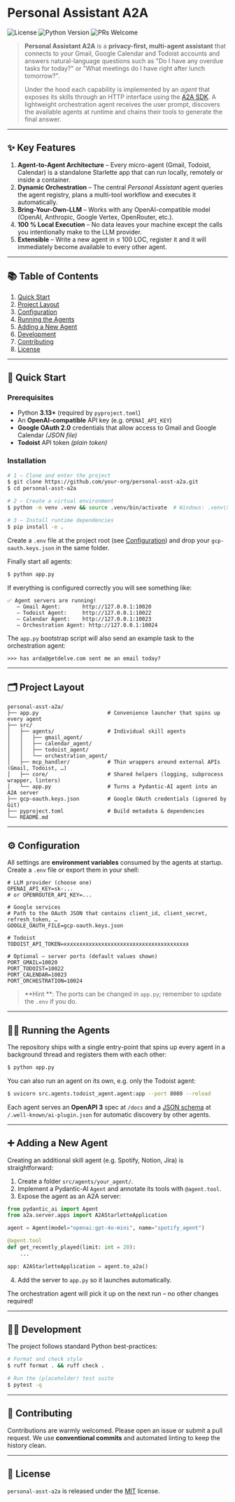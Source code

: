 # Personal Assistant A2A

![License](https://img.shields.io/badge/license-MIT-blue.svg)
![Python Version](https://img.shields.io/badge/python-3.13%2B-blue)
![PRs Welcome](https://img.shields.io/badge/PRs-welcome-brightgreen.svg)

> **Personal Assistant A2A** is a **privacy-first, multi-agent assistant** that connects to your Gmail, Google Calendar and Todoist accounts and answers natural-language questions such as "Do I have any overdue tasks for today?" or "What meetings do I have right after lunch tomorrow?".
>
> Under the hood each capability is implemented by an *agent* that exposes its skills through an HTTP interface using the [A2A SDK](https://github.com/pydantic/agent2agent). A lightweight orchestration agent receives the user prompt, discovers the available agents at runtime and chains their tools to generate the final answer.

---

## ✨ Key Features

1. **Agent-to-Agent Architecture** – Every micro-agent (Gmail, Todoist, Calendar) is a standalone Starlette app that can run locally, remotely or inside a container.
2. **Dynamic Orchestration** – The central *Personal Assistant* agent queries the agent registry, plans a multi-tool workflow and executes it automatically.
3. **Bring-Your-Own-LLM** – Works with any OpenAI-compatible model (OpenAI, Anthropic, Google Vertex, OpenRouter, etc.).
4. **100 % Local Execution** – No data leaves your machine except the calls you intentionally make to the LLM provider.
5. **Extensible** – Write a new agent in ≤ 100 LOC, register it and it will immediately become available to every other agent.

---

## 📚 Table of Contents

1. [Quick Start](#quick-start)
2. [Project Layout](#project-layout)
3. [Configuration](#configuration)
4. [Running the Agents](#running-the-agents)
5. [Adding a New Agent](#adding-a-new-agent)
6. [Development](#development)
7. [Contributing](#contributing)
8. [License](#license)

---

## 🚀 Quick Start

### Prerequisites

* Python **3.13+** (required by `pyproject.toml`)
* An **OpenAI-compatible** API key (e.g. `OPENAI_API_KEY`)
* **Google OAuth 2.0** credentials that allow access to Gmail and Google Calendar *(JSON file)*
* **Todoist** API token *(plain token)*

### Installation

```bash
# 1 – Clone and enter the project
$ git clone https://github.com/your-org/personal-asst-a2a.git
$ cd personal-asst-a2a

# 2 – Create a virtual environment
$ python -m venv .venv && source .venv/bin/activate  # Windows: .venv\Scripts\activate

# 3 – Install runtime dependencies
$ pip install -e .
```

Create a `.env` file at the project root (see [Configuration](#configuration)) and drop your `gcp-oauth.keys.json` in the same folder.

Finally start all agents:

```bash
$ python app.py
```

If everything is configured correctly you will see something like:

```
✅ Agent servers are running!
   – Gmail Agent:       http://127.0.0.1:10020
   – Todoist Agent:     http://127.0.0.1:10022
   – Calendar Agent:    http://127.0.0.1:10023
   – Orchestration Agent: http://127.0.0.1:10024
```

The `app.py` bootstrap script will also send an example task to the orchestration agent:

```
>>> has arda@getdelve.com sent me an email today?
```

---

## 🗂️ Project Layout

```text
personal-asst-a2a/
├── app.py                      # Convenience launcher that spins up every agent
├── src/
│   ├── agents/                 # Individual skill agents
│   │   ├── gmail_agent/
│   │   ├── calendar_agent/
│   │   ├── todoist_agent/
│   │   └── orchestration_agent/
│   ├── mcp_handler/            # Thin wrappers around external APIs (Gmail, Todoist, …)
│   ├── core/                   # Shared helpers (logging, subprocess wrapper, linters)
│   └── app.py                  # Turns a Pydantic-AI agent into an A2A server
├── gcp-oauth.keys.json         # Google OAuth credentials (ignored by Git)
├── pyproject.toml              # Build metadata & dependencies
└── README.md
```

---

## ⚙️ Configuration

All settings are **environment variables** consumed by the agents at startup. Create a `.env` file or export them in your shell:

```dotenv
# LLM provider (choose one)
OPENAI_API_KEY=sk-...
# or OPENROUTER_API_KEY=...

# Google services
# Path to the OAuth JSON that contains client_id, client_secret, refresh_token, …
GOOGLE_OAUTH_FILE=gcp-oauth.keys.json

# Todoist
TODOIST_API_TOKEN=xxxxxxxxxxxxxxxxxxxxxxxxxxxxxxxxxxxxxxxx

# Optional – server ports (default values shown)
PORT_GMAIL=10020
PORT_TODOIST=10022
PORT_CALENDAR=10023
PORT_ORCHESTRATION=10024
```

> **Hint **: The ports can be changed in `app.py`; remember to update the `.env` if you do.

---

## 🏃‍♂️ Running the Agents

The repository ships with a single entry-point that spins up every agent in a background thread and registers them with each other:

```bash
$ python app.py
```

You can also run an agent on its own, e.g. only the Todoist agent:

```bash
$ uvicorn src.agents.todoist_agent.agent:app --port 8080 --reload
```

Each agent serves an **OpenAPI 3** spec at `/docs` and a [JSON schema](https://github.com/pydantic/agent2agent#schema-discovery) at `/.well-known/ai-plugin.json` for automatic discovery by other agents.

---

## ➕ Adding a New Agent

Creating an additional skill agent (e.g. Spotify, Notion, Jira) is straightforward:

1. Create a folder `src/agents/your_agent/`.
2. Implement a Pydantic-AI `Agent` and annotate its tools with `@agent.tool`.
3. Expose the agent as an A2A server:

```python
from pydantic_ai import Agent
from a2a.server.apps import A2AStarletteApplication

agent = Agent(model="openai:gpt-4o-mini", name="spotify_agent")

@agent.tool
def get_recently_played(limit: int = 20):
    ...

app: A2AStarletteApplication = agent.to_a2a()
```

4. Add the server to `app.py` so it launches automatically.

The orchestration agent will pick it up on the next run – no other changes required!

---

## 🧑‍💻 Development

The project follows standard Python best-practices:

```bash
# Format and check style
$ ruff format . && ruff check .

# Run the (placeholder) test suite
$ pytest -q
```

---

## 🤝 Contributing

Contributions are warmly welcomed. Please open an issue or submit a pull request. We use **conventional commits** and automated linting to keep the history clean.

---

## 📄 License

`personal-asst-a2a` is released under the [MIT](LICENSE) license.
